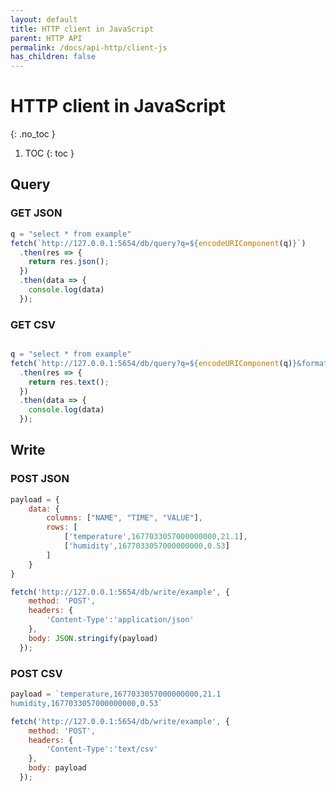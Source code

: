 ```yaml
---
layout: default
title: HTTP client in JavaScript
parent: HTTP API
permalink: /docs/api-http/client-js
has_children: false
---
```


# HTTP client in JavaScript
{: .no_toc }

1. TOC
{: toc }

## Query

### GET JSON

```js
q = "select * from example"
fetch(`http://127.0.0.1:5654/db/query?q=${encodeURIComponent(q)}`)
  .then(res => {
    return res.json();
  })
  .then(data => {
    console.log(data)
  });
```

### GET CSV

```js

q = "select * from example"
fetch(`http://127.0.0.1:5654/db/query?q=${encodeURIComponent(q)}&format=csv`)
  .then(res => {
    return res.text();
  })
  .then(data => {
    console.log(data)
  });
```

## Write

### POST JSON

```js
payload = {
    data: {
        columns: ["NAME", "TIME", "VALUE"],
        rows: [
            ['temperature',1677033057000000000,21.1],
            ['humidity',1677033057000000000,0.53]
        ]    
    }
}

fetch('http://127.0.0.1:5654/db/write/example', {
    method: 'POST',
    headers: {
        'Content-Type':'application/json'
    },
    body: JSON.stringify(payload)
  });
```

### POST CSV

```js
payload = `temperature,1677033057000000000,21.1
humidity,1677033057000000000,0.53`

fetch('http://127.0.0.1:5654/db/write/example', {
    method: 'POST',
    headers: {
        'Content-Type':'text/csv'
    },
    body: payload
  });
```